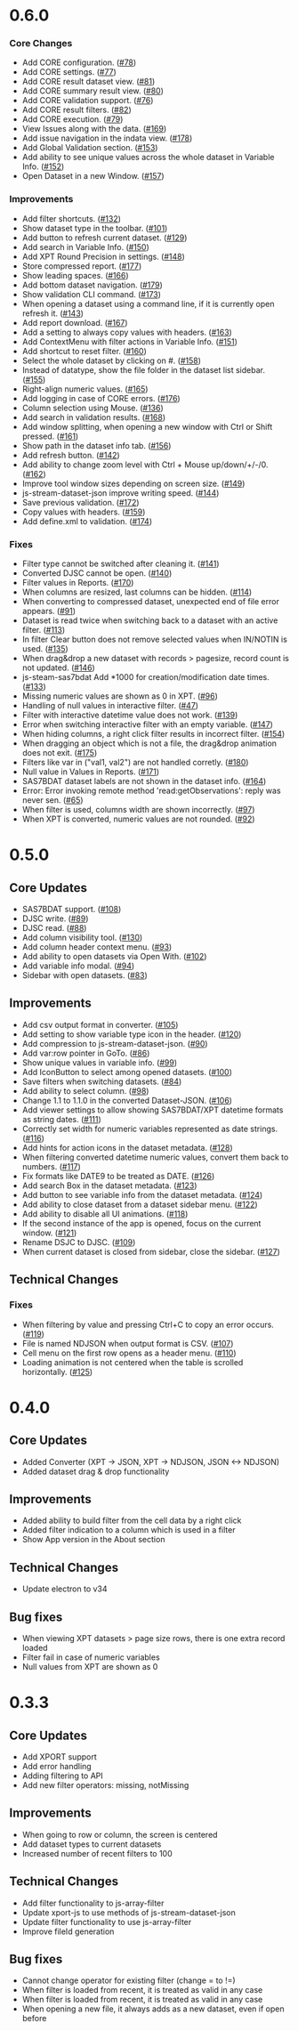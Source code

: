 # 0.6.0
### Core Changes
* Add CORE configuration. ([#78](https://trello.com/c/ez2Hcayg))
* Add CORE settings. ([#77](https://trello.com/c/qBhGFXFm))
* Add CORE result dataset view. ([#81](https://trello.com/c/LxJkbATT))
* Add CORE summary result view. ([#80](https://trello.com/c/GtL55U1z))
* Add CORE validation support. ([#76](https://trello.com/c/CKuiUyLj))
* Add CORE result filters. ([#82](https://trello.com/c/qhc1WPx5))
* Add CORE execution. ([#79](https://trello.com/c/ekZLn8fI))
* View Issues along with the data. ([#169](https://trello.com/c/y46RtgRC))
* Add issue navigation in the indata view. ([#178](https://trello.com/c/lZ6yiwe3))
* Add Global Validation section. ([#153](https://trello.com/c/OD2FPacT))
* Add ability to see unique values across the whole dataset in Variable Info. ([#152](https://trello.com/c/N6LSPGhp))
* Open Dataset in a new Window. ([#157](https://trello.com/c/rIQCAnmM))

### Improvements
* Add filter shortcuts. ([#132](https://trello.com/c/Bhuuw33i))
* Show dataset type in the toolbar. ([#101](https://trello.com/c/rpne9aHs))
* Add button to refresh current dataset. ([#129](https://trello.com/c/jN7YBPaO))
* Add search in Variable Info. ([#150](https://trello.com/c/W8DXH2Wo))
* Add XPT Round Precision in settings. ([#148](https://trello.com/c/mmrow5Hv))
* Store compressed report. ([#177](https://trello.com/c/IrpWzKVJ))
* Show leading spaces. ([#166](https://trello.com/c/uu7Ynv7s))
* Add bottom dataset navigation. ([#179](https://trello.com/c/nBxNN8xJ))
* Show validation CLI command. ([#173](https://trello.com/c/6HwKZtbA))
* When opening a dataset using a command line, if it is currently open refresh it. ([#143](https://trello.com/c/UCSmpCPL))
* Add report download. ([#167](https://trello.com/c/U0ofYBmD))
* Add a setting to always copy values with headers. ([#163](https://trello.com/c/lNdT4eaD))
* Add ContextMenu with filter actions in Variable Info. ([#151](https://trello.com/c/IvqPBzeo))
* Add shortcut to reset filter. ([#160](https://trello.com/c/Ln5q8lTv))
* Select the whole dataset by clicking on #. ([#158](https://trello.com/c/IlkG9iLj))
* Instead of datatype, show the file folder in the dataset list sidebar. ([#155](https://trello.com/c/a49SanjK))
* Right-align numeric values. ([#165](https://trello.com/c/MDgY6IXG))
* Add logging in case of CORE errors. ([#176](https://trello.com/c/8JAgidVR))
* Column selection using Mouse. ([#136](https://trello.com/c/Ax6hkWZX))
* Add search in validation results. ([#168](https://trello.com/c/V78iL4Cd))
* Add window splitting, when opening a new window with Ctrl or Shift pressed. ([#161](https://trello.com/c/gEx9gufv))
* Show path in the dataset info tab. ([#156](https://trello.com/c/A4cMAkeL))
* Add refresh button. ([#142](https://trello.com/c/3KYleX7U))
* Add ability to change zoom level with Ctrl + Mouse up/down/+/-/0. ([#162](https://trello.com/c/dsLkxoR7))
* Improve tool window sizes depending on screen size. ([#149](https://trello.com/c/787hYo6c))
* js-stream-dataset-json improve writing speed. ([#144](https://trello.com/c/FUm6CTys))
* Save previous validation. ([#172](https://trello.com/c/q7tEr3Wt))
* Copy values with headers. ([#159](https://trello.com/c/tENmESeY))
* Add define.xml to validation. ([#174](https://trello.com/c/3Jax5Pru))

### Fixes
* Filter type cannot be switched after cleaning it. ([#141](https://trello.com/c/uErn8y6b))
* Converted DJSC cannot be open. ([#140](https://trello.com/c/vHimgX0B))
* Filter values in Reports. ([#170](https://trello.com/c/9Jm9M9SF))
* When columns are resized, last columns can be hidden. ([#114](https://trello.com/c/HNhr3gFy))
* When converting to compressed dataset, unexpected end of file error appears. ([#91](https://trello.com/c/h72C8a0d))
* Dataset is read twice when switching back to a dataset with an active filter. ([#113](https://trello.com/c/KVHa4Kmi))
* In filter Clear button does not remove selected values when IN/NOTIN is used. ([#135](https://trello.com/c/8VqjGlKt))
* When drag&drop a new dataset with records > pagesize, record count is not updated. ([#146](https://trello.com/c/rHnA4vxw))
* js-steam-sas7bdat Add *1000 for creation/modification date times. ([#133](https://trello.com/c/sDh30uMA))
* Missing numeric values are shown as 0 in XPT. ([#96](https://trello.com/c/6eh71C9p))
* Handling of null values in interactive filter. ([#47](https://trello.com/c/GVrVOARz))
* Filter with interactive datetime value does not work. ([#139](https://trello.com/c/zqeBY4Vi))
* Error when switching interactive filter with an empty variable. ([#147](https://trello.com/c/NbvOlQem))
* When hiding columns, a right click filter results in incorrect filter. ([#154](https://trello.com/c/Prb8mXyL))
* When dragging an object which is not a file, the drag&drop animation does not exit. ([#175](https://trello.com/c/PJ8TRSy0))
* Filters like var in ("val1, val2") are not handled corretly. ([#180](https://trello.com/c/nTJvgji2))
* Null value in Values in Reports. ([#171](https://trello.com/c/vyObStvc))
* SAS7BDAT dataset labels are not shown in the dataset info. ([#164](https://trello.com/c/LbVJ0ku3))
* Error: Error invoking remote method 'read:getObservations': reply was never sen. ([#65](https://trello.com/c/XGcwPlSQ))
* When filter is used, columns width are shown incorrectly. ([#97](https://trello.com/c/qE6203HH))
* When XPT is converted, numeric values are not rounded. ([#92](https://trello.com/c/VQsNUaRX))

# 0.5.0
## Core Updates
* SAS7BDAT support. ([#108](https://trello.com/c/iVUskjcN))
* DJSC write. ([#89](https://trello.com/c/blJRpX4F))
* DJSC read. ([#88](https://trello.com/c/zlxxjpge))
* Add column visibility tool. ([#130](https://trello.com/c/meKRvk9X))
* Add column header context menu. ([#93](https://trello.com/c/u7nvL9t8))
* Add ability to open datasets via Open With. ([#102](https://trello.com/c/rgTa252c))
* Add variable info modal. ([#94](https://trello.com/c/Spy7tGc5))
* Sidebar with open datasets. ([#83](https://trello.com/c/xBpdyuEH))
## Improvements
* Add csv output format in converter. ([#105](https://trello.com/c/SAoFD7T8))
* Add setting to show variable type icon in the header. ([#120](https://trello.com/c/1dfV2HBR))
* Add compression to js-stream-dataset-json. ([#90](https://trello.com/c/HrqVvejq))
* Add var:row pointer in GoTo. ([#86](https://trello.com/c/8zw7sC2T))
* Show unique values in variable info. ([#99](https://trello.com/c/BXVp8eNR))
* Add IconButton to select among opened datasets. ([#100](https://trello.com/c/f9GP24BU))
* Save filters when switching datasets. ([#84](https://trello.com/c/KAg0TJ6x))
* Add ability to select column. ([#98](https://trello.com/c/FH04yb8l))
* Change 1.1 to 1.1.0 in the converted Dataset-JSON. ([#106](https://trello.com/c/HAm9dqW9))
* Add viewer settings to allow showing SAS7BDAT/XPT datetime formats as string dates. ([#111](https://trello.com/c/1Jt4DJC0))
* Correctly set width for numeric variables represented as date strings. ([#116](https://trello.com/c/eHaU4DRI))
* Add hints for action icons in the dataset metadata. ([#128](https://trello.com/c/F3uicaWS))
* When filtering converted datetime numeric values, convert them back to numbers. ([#117](https://trello.com/c/VmC3DLBJ))
* Fix formats like DATE9 to be treated as DATE. ([#126](https://trello.com/c/JZTY3JPm))
* Add search Box in the dataset metadata. ([#123](https://trello.com/c/nuIMOgRw))
* Add button to see variable info from the dataset metadata. ([#124](https://trello.com/c/qkEdtjyn))
* Add ability to close dataset from a dataset sidebar menu. ([#122](https://trello.com/c/NdspN7GG))
* Add ability to disable all UI animations. ([#118](https://trello.com/c/YkB50qee))
* If the second instance of the app is opened, focus on the current window. ([#121](https://trello.com/c/uy1OAOmI))
* Rename DSJC to DJSC. ([#109](https://trello.com/c/pDoAlwi0))
* When current dataset is closed from sidebar, close the sidebar. ([#127](https://trello.com/c/3s02BFLf))
## Technical Changes
### Fixes
* When filtering by value and pressing Ctrl+C to copy an error occurs. ([#119](https://trello.com/c/rGDXb4Il))
* File is named NDJSON when output format is CSV. ([#107](https://trello.com/c/MnB2frBR))
* Cell menu on the first row opens as a header menu. ([#110](https://trello.com/c/ACOnjVl6))
* Loading animation is not centered when the table is scrolled horizontally. ([#125](https://trello.com/c/GpaugC7P))

# 0.4.0
## Core Updates
- Added Converter (XPT -> JSON, XPT -> NDJSON, JSON <-> NDJSON)
- Added dataset drag & drop functionality

## Improvements
- Added ability to build filter from the cell data by a right click
- Added filter indication to a column which is used in a filter
- Show App version in the About section

## Technical Changes
- Update electron to v34

## Bug fixes
- When viewing XPT datasets > page size rows, there is one extra record loaded
- Filter fail in case of numeric variables
- Null values from XPT are shown as 0

# 0.3.3
## Core Updates
- Add XPORT support
- Add error handling
- Adding filtering to API
- Add new filter operators: missing, notMissing

## Improvements
- When going to row or column, the screen is centered
- Add dataset types to current datasets
- Increased number of recent filters to 100

## Technical Changes
- Add filter functionality to js-array-filter
- Update xport-js to use methods of js-stream-dataset-json
- Update filter functionality to use js-array-filter
- Improve fileId generation

## Bug fixes
- Cannot change operator for existing filter (change = to !=)
- When filter is loaded from recent, it is treated as valid in any case
- When filter is loaded from recent, it is treated as valid in any case
- When opening a new file, it always adds as a new dataset, even if open before


